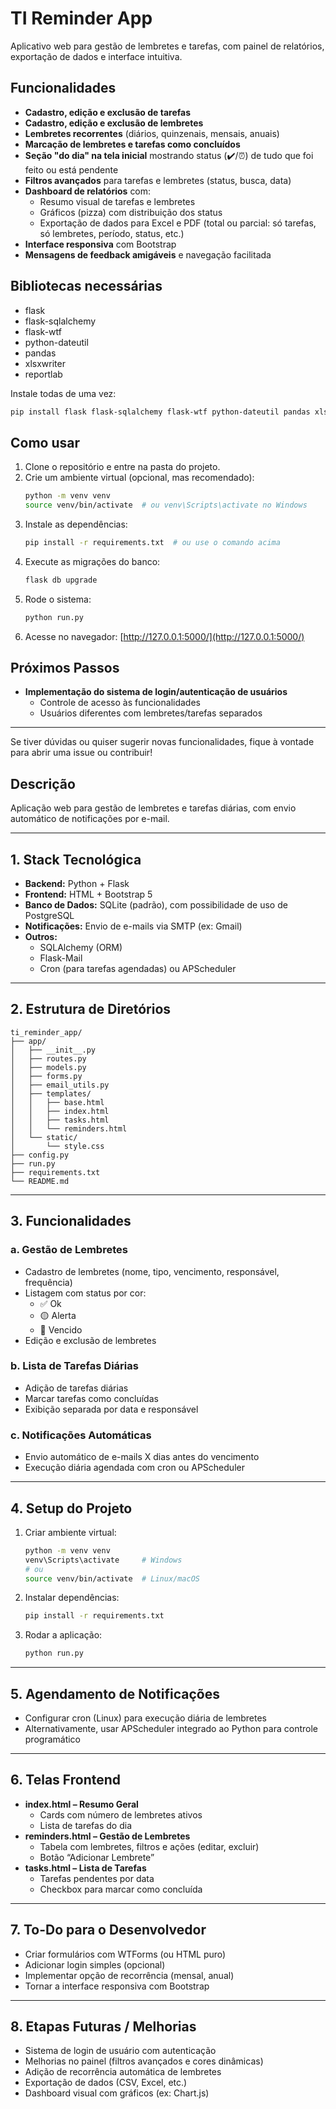 # TI Reminder App

Aplicativo web para gestão de lembretes e tarefas, com painel de relatórios, exportação de dados e interface intuitiva.

## Funcionalidades

- **Cadastro, edição e exclusão de tarefas**
- **Cadastro, edição e exclusão de lembretes**
- **Lembretes recorrentes** (diários, quinzenais, mensais, anuais)
- **Marcação de lembretes e tarefas como concluídos**
- **Seção "do dia" na tela inicial** mostrando status (✔️/⏰) de tudo que foi feito ou está pendente
- **Filtros avançados** para tarefas e lembretes (status, busca, data)
- **Dashboard de relatórios** com:
  - Resumo visual de tarefas e lembretes
  - Gráficos (pizza) com distribuição dos status
  - Exportação de dados para Excel e PDF (total ou parcial: só tarefas, só lembretes, período, status, etc.)
- **Interface responsiva** com Bootstrap
- **Mensagens de feedback amigáveis** e navegação facilitada

## Bibliotecas necessárias

- flask
- flask-sqlalchemy
- flask-wtf
- python-dateutil
- pandas
- xlsxwriter
- reportlab

Instale todas de uma vez:
```sh
pip install flask flask-sqlalchemy flask-wtf python-dateutil pandas xlsxwriter reportlab
```

## Como usar

1. Clone o repositório e entre na pasta do projeto.
2. Crie um ambiente virtual (opcional, mas recomendado):
   ```sh
   python -m venv venv
   source venv/bin/activate  # ou venv\Scripts\activate no Windows
   ```
3. Instale as dependências:
   ```sh
   pip install -r requirements.txt  # ou use o comando acima
   ```
4. Execute as migrações do banco:
   ```sh
   flask db upgrade
   ```
5. Rode o sistema:
   ```sh
   python run.py
   ```
6. Acesse no navegador: [http://127.0.0.1:5000/](http://127.0.0.1:5000/)

## Próximos Passos

- **Implementação do sistema de login/autenticação de usuários**
  - Controle de acesso às funcionalidades
  - Usuários diferentes com lembretes/tarefas separados

---

Se tiver dúvidas ou quiser sugerir novas funcionalidades, fique à vontade para abrir uma issue ou contribuir!

## Descrição
Aplicação web para gestão de lembretes e tarefas diárias, com envio automático de notificações por e-mail.

---

## 1. Stack Tecnológica
- **Backend:** Python + Flask
- **Frontend:** HTML + Bootstrap 5
- **Banco de Dados:** SQLite (padrão), com possibilidade de uso de PostgreSQL
- **Notificações:** Envio de e-mails via SMTP (ex: Gmail)
- **Outros:**
  - SQLAlchemy (ORM)
  - Flask-Mail
  - Cron (para tarefas agendadas) ou APScheduler

---

## 2. Estrutura de Diretórios
```
ti_reminder_app/
├── app/
│   ├── __init__.py
│   ├── routes.py
│   ├── models.py
│   ├── forms.py
│   ├── email_utils.py
│   ├── templates/
│   │   ├── base.html
│   │   ├── index.html
│   │   ├── tasks.html
│   │   └── reminders.html
│   └── static/
│       └── style.css
├── config.py
├── run.py
├── requirements.txt
└── README.md
```

---

## 3. Funcionalidades
### a. Gestão de Lembretes
- Cadastro de lembretes (nome, tipo, vencimento, responsável, frequência)
- Listagem com status por cor:
  - ✅ Ok
  - 🟡 Alerta
  - 🔴 Vencido
- Edição e exclusão de lembretes

### b. Lista de Tarefas Diárias
- Adição de tarefas diárias
- Marcar tarefas como concluídas
- Exibição separada por data e responsável

### c. Notificações Automáticas
- Envio automático de e-mails X dias antes do vencimento
- Execução diária agendada com cron ou APScheduler

---

## 4. Setup do Projeto
1. Criar ambiente virtual:
    ```sh
    python -m venv venv
    venv\Scripts\activate     # Windows
    # ou
    source venv/bin/activate  # Linux/macOS
    ```
2. Instalar dependências:
    ```sh
    pip install -r requirements.txt
    ```
3. Rodar a aplicação:
    ```sh
    python run.py
    ```

---

## 5. Agendamento de Notificações
- Configurar cron (Linux) para execução diária de lembretes
- Alternativamente, usar APScheduler integrado ao Python para controle programático

---

## 6. Telas Frontend
- **index.html – Resumo Geral**
  - Cards com número de lembretes ativos
  - Lista de tarefas do dia
- **reminders.html – Gestão de Lembretes**
  - Tabela com lembretes, filtros e ações (editar, excluir)
  - Botão “Adicionar Lembrete”
- **tasks.html – Lista de Tarefas**
  - Tarefas pendentes por data
  - Checkbox para marcar como concluída

---

## 7. To-Do para o Desenvolvedor
- Criar formulários com WTForms (ou HTML puro)
- Adicionar login simples (opcional)
- Implementar opção de recorrência (mensal, anual)
- Tornar a interface responsiva com Bootstrap

---

## 8. Etapas Futuras / Melhorias
- Sistema de login de usuário com autenticação
- Melhorias no painel (filtros avançados e cores dinâmicas)
- Adição de recorrência automática de lembretes
- Exportação de dados (CSV, Excel, etc.)
- Dashboard visual com gráficos (ex: Chart.js)
